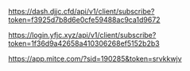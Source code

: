 https://dash.djjc.cfd/api/v1/client/subscribe?token=f3925d7b8d6e0cfe59488ac9ca1d9672

https://login.yfjc.xyz/api/v1/client/subscribe?token=1f36d9a42658a410306268ef5152b2b3

https://app.mitce.com/?sid=190285&token=srvkkwjv
